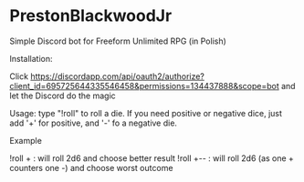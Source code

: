 # PrestonBlackwoodJr

Simple Discord bot for Freeform Unlimited RPG (in Polish)

Installation:

Click https://discordapp.com/api/oauth2/authorize?client_id=695725644335546458&permissions=134437888&scope=bot
and let the Discord do the magic

Usage:
type "!roll" to roll a die.
If you need positive or negative dice, just add '+' for positive, and '-' fo a negative die.

Example

!roll + : will roll 2d6 and choose better result
!roll +-- : will roll 2d6 (as one + counters one -) and choose worst outcome



